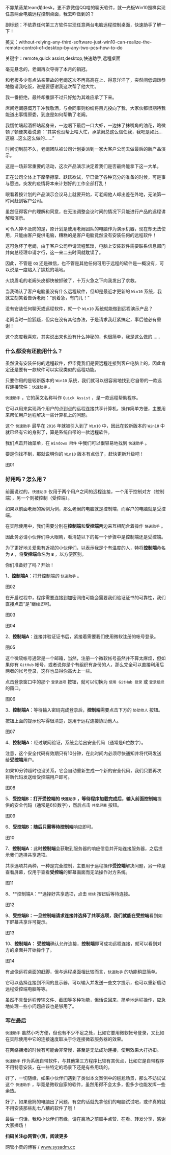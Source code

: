 不靠某葵某team某desk，更不靠微信QQ啥的聊天软件，就一光板Win10照样实现任意两台电脑远程控制桌面，我去咋做到的？

副标题：不依靠任何第三方软件实现任意两台电脑远程控制桌面，快速助手了解一下！

英文：without-relying-any-third-software-just-win10-can-realize-the-remote-control-of-desktop-by-any-two-pcs-how-to-do

关键字：remote,quick assist,desktop,快速助手,远程桌面



毫无悬念的，老阚再次夺得了本月的销冠。

和老板多少有点沾亲带故的老阚这次不再高高在上、得意洋洋了，突然间低调谦恭地邀请我吃饭，说是要感谢我这次帮了他大忙。

我一番拒绝，最终却推辞不过只好勉为其难应承了下来。



席间老阚感慨万千冲我敬酒，与会同事则纷纷将目光投向了我，大家伙都很期待我能道出事情原委，到底是如何帮助了老阚。

我慌忙端起酒杯站起身来，一边咽下最后一口大虾，一边抹了抹嘴角的油花，略微顿了顿便笑着说道：“其实也没帮上啥大忙，承蒙阚总这么信任我，我吧是如此...这般...这么这么做的......”



时间切到前不久，老阚团队被公司计划委派到一家大客户公司去做最后的新产品演示。

这是一场非常重要的活动，这次产品演示决定着我们是否最终能拿下这一大单。

正在公司全体上下摩拳擦掌、跃跃欲试，早已做了各种充分的准备的时候，可是事与愿违，突发的疫情将本来计划好的工作全部打乱！

眼看着按计划的产品演示会议马上就要开始，可老阚他人却出差在外地，无法第一时间赶到客户公司。

虽然征得客户的理解和同意，在无法调整会议时间的情况下只能进行产品的远程讲解和演示。

可令人猝不及防的是，原计划是使用老阚团队的电脑作为演示机器，现在却无法使用，只能由客户提供电脑，糟糕的是客户电脑竟然没有安装任何的远程软件！

这可急坏了老阚，由于客户公司申请流程繁琐，电脑上安装软件需要联系信息部门并向总经理申请才行，这一来二去时间就耽误了。

因此，不管是 `QQ` 还是微信，也不管是其他任何可用于远程的软件是一概没有，可以说是一度陷入了尴尬的境地。



火烧眉毛的老阚头皮都快被抓破了，十万火急之下向我发出了求救。

当我确认了客户电脑虽没有什么远程软件，但却是最近才更新的 `Win10` 系统，我就立刻笑着告诉老阚：“别着急，有门儿！”

没有安装任何聊天或远程软件，就一个 `Win10` 系统就能做到远程演示产品？

老阚当时一脸狐疑，但实在没有其他办法，于是请求我赶紧搞定，事后他必有重谢！

这个态度我喜欢，其实说出来也没有什么神秘的，也很简单，我是这么做的......





### 什么都没有还能用什么？

虽然没有安装任何的远程软件，但毕竟我们是要远程连接到客户电脑上的，因此肯定还是要有一款软件可以实现类似的远程功能。

只要你用的是较新版本的 `Win10` 系统，我们就可以很容易地找到它自带的一款远程连接软件：`快速助手` 。



`快速助手` ，它的英文名称叫作 `Quick Assist` ，是一款远程帮助程序。

它可以用来实现两个用户的点到点的远程连接共享计算机，操作简单方便，主要用来帮忙用户远程解决一些计算机上的问题。

这个 `快速助手` 最早在 `2016` 年就被引入到了 `Win10` 中，因此在较新版本的 `Win10` 中就已经有它的身影了，算是系统自带的一款远程软件。



我们点击开始菜单，在 `Windows 附件` 中我们可以很容易地找到 `快速助手` 。

要是你找不到，那就说明你的 `Win10` 版本有点低了，赶快更新升级吧！

图01



### 好用吗？怎么用？

前面说过的，`快速助手` 仅用于两个用户之间的远程连接，一个用于控制对方（控制端），另一个则被控制（受控端）。

如果以前面老阚的案例为例，那么老阚的电脑就是控制端，而客户的电脑就是受控端。



在实际使用中，我们需要分别在**控制端**和**受控端**两边来互相配合着操作 `快速助手` 。

因此务必请小伙伴们睁大眼睛，看清楚以下的每一个步骤中是控制端还是受控端。



为了更好地关爱患有近视的小伙伴们，以表示我是个有温度的人，特将**控制端**命名为 **`A`** ，将**受控端**命名为 **`B`** ，以方便区别。

你们准备好了吗？开始！



1、**控制端A**：打开控制端的 `快速助手` 。

图02



在开启过程中，程序需要连接到加密网络可能会需要我们验证证书的可靠性，我们直接点击“是”继续即可。

图03

图04



2、**控制端A**：连接并验证证书后，紧接着需要我们使用微软注册的帐号登录。

图05



这个微软帐号通常是一个邮箱，当然，注册一个微软帐号虽然并不算太麻烦，但如果你有 `GitHub` 帐号，或者说你是个有组织有身份的人，那么完全可以直接利用后两者的帐号登录，这样也显得你高大上一些。

点击登录窗口中的那个 `登录选项` 按钮，就可以切换为 `使用 GitHub 登录` 或 `登录组织` 的窗口。

图06



3、**控制端A**：等待输入密码完成登录后，**控制端**需要点击下方的 `协助他人` 按钮。

按钮上面的提示也写得很清楚，是用于远程连接协助他人。

图07



4、**控制端A**：经过联网验证，系统会给出安全代码（通常是6位数字）。

注意，这个安全代码有效期只有10分钟，在此时间内必须尽快通知并将代码发送给**受控端**用户。

如果10分钟超时也没关系，它会自动重新生成一个新的安全代码，我们只要再次将新代码发送给受控端用户即可。

图08



5、**受控端B：**打开受控端的 `快速助手` ，等待程序加载完成后，输入前面**控制端**提供的安全代码（通常是6位数字），然后点击 `共享屏幕` 按钮。

图09



6、**受控端B：**随后只需等待**控制端**响应即可。

图10



7、**控制端A**：此时**控制端**会获取到服务器的响应信息并开始连接服务器，之后提示我们选择共享选项。

共享选项共两种，一种是完全控制，主要用于远程操作**受控端**解决问题，另一种是查看屏幕，仅用于查看**受控端**的屏幕画面而无法操作对方系统。

图11



8、**控制端A：**选择好共享选项，点击 `继续` 按钮后等待连接。

图12



9、**受控端B：**一旦控制端请求连接并选择了共享选项，我们就能在**受控端**看到如下屏幕共享许可提示。

图13



10、**控制端A：** **受控端**确认允许连接，**控制端**即可成功远程连接，就可以看到对方的桌面并开始操作了。

图14



有点像远程桌面的赶脚，但与远程桌面相比较而言，`快速助手` 的功能稍显简单。

它可以选择连接到不同的显示器，可以输入并发送一些文字提示，也可以重新启动远程受控端电脑等等。

虽然不具备远程传输文件、截图等多种功能，但话说回来，简单地远程操作，应急地处理一些小问题应该也是够用了。



### 写在最后

`快速助手` 虽然小巧方便，但也有不少不足之处，比如它要用微软帐号登录，又比如在实际使用中它的连接速度取决于你连接微软服务器的效果。

在网络拥堵的时候有可能会非常慢，甚至是无法成功连接，使用效果大打折扣。



`快速助手` 作为系统自带软件，与其他第三方程序比较有其优点，比如它是自带程序不用特意安装，在一些特定的场景下还是有些用场的。

好了，一切随缘，如果小伙伴们遇到了类似本文案例中的尴尬场景，那么不妨试试这个 `快速助手` ，毕竟是微软自家的软件，虽然用得不会太多，但多少也能发挥一些余热。

好了，如果爸妈的电脑出了问题，有空的话就先拿他们的电脑试试吧，或许真的就不用安装那些乱七八糟的软件了哦！

最后一句话，我和小伙伴们有缘，请在离场之前顺手点赞、在看、转发分享，感谢大家捧场！



**扫码关注@网管小贾，阅读更多**

网管小贾的博客 / www.sysadm.cc